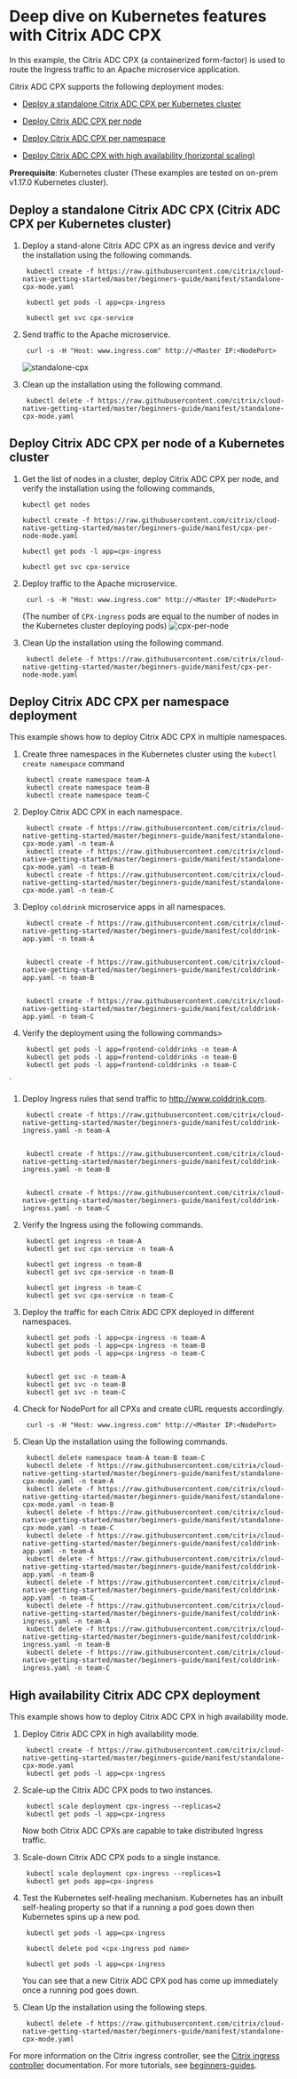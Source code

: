# Deep dive on Kubernetes features with Citrix ADC CPX

In this example, the Citrix ADC CPX (a containerized form-factor) is used to route the Ingress traffic to an Apache microservice application.

Citrix ADC CPX supports the following deployment modes:

- [Deploy a standalone Citrix ADC CPX per Kubernetes cluster](#Deploy-a-standalone-Citrix-ADC-CPX-Citrix-ADC-CPX-per-Kubernetes-cluster)
  
- [Deploy Citrix ADC CPX per node](#Deploy-Citrix-ADC-CPX-per-node-of-a-Kubernetes-cluster)

- [Deploy Citrix ADC CPX per namespace](#Deploy-Citrix-ADC-CPX-per-namespace-deployment)

- [Deploy Citrix ADC CPX with high availability (horizontal scaling)](#High-availability-Citrix-ADC-CPX-deployment)

**Prerequisite**:
Kubernetes cluster (These examples are tested on on-prem v1.17.0 Kubernetes cluster).

## Deploy a standalone Citrix ADC CPX (Citrix ADC CPX per Kubernetes cluster)

1. Deploy a stand-alone Citrix ADC CPX as an ingress device and verify the installation using the following commands.

        kubectl create -f https://raw.githubusercontent.com/citrix/cloud-native-getting-started/master/beginners-guide/manifest/standalone-cpx-mode.yaml

        kubectl get pods -l app=cpx-ingress

        kubectl get svc cpx-service

2. Send traffic to the Apache microservice.

        curl -s -H "Host: www.ingress.com" http://<Master IP:<NodePort>

        
    ![standalone-cpx](images/standalone-cpx.PNG)

3. Clean up the installation using the following command.

        kubectl delete -f https://raw.githubusercontent.com/citrix/cloud-native-getting-started/master/beginners-guide/manifest/standalone-cpx-mode.yaml

## Deploy Citrix ADC CPX per node of a Kubernetes cluster

1. Get the list of nodes in a cluster, deploy Citrix ADC CPX per node, and verify the installation using the following commands,

       kubectl get nodes

       kubectl create -f https://raw.githubusercontent.com/citrix/cloud-native-getting-started/master/beginners-guide/manifest/cpx-per-node-mode.yaml
    
       kubectl get pods -l app=cpx-ingress
    
       kubectl get svc cpx-service

2. Deploy traffic to the Apache microservice.

        curl -s -H "Host: www.ingress.com" http://<Master IP:<NodePort>

    (The number of `CPX-ingress` pods are equal to the number of nodes in the Kubernetes cluster deploying pods)
   ![cpx-per-node](images/cpx-per-node.PNG)

2. Clean Up the installation using the following command.

        kubectl delete -f https://raw.githubusercontent.com/citrix/cloud-native-getting-started/master/beginners-guide/manifest/cpx-per-node-mode.yaml

## Deploy Citrix ADC CPX per namespace deployment

This example shows how to deploy Citrix ADC CPX in multiple namespaces.

1. Create three namespaces in the Kubernetes cluster using the `kubectl create namespace` command

        kubectl create namespace team-A 
        kubectl create namespace team-B 
        kubectl create namespace team-C

2. Deploy Citrix ADC CPX in each namespace.

        kubectl create -f https://raw.githubusercontent.com/citrix/cloud-native-getting-started/master/beginners-guide/manifest/standalone-cpx-mode.yaml -n team-A
        kubectl create -f https://raw.githubusercontent.com/citrix/cloud-native-getting-started/master/beginners-guide/manifest/standalone-cpx-mode.yaml -n team-B
        kubectl create -f https://raw.githubusercontent.com/citrix/cloud-native-getting-started/master/beginners-guide/manifest/standalone-cpx-mode.yaml -n team-C

3. Deploy `colddrink` microservice apps in all namespaces.


        kubectl create -f https://raw.githubusercontent.com/citrix/cloud-native-getting-started/master/beginners-guide/manifest/colddrink-app.yaml -n team-A
        

        kubectl create -f https://raw.githubusercontent.com/citrix/cloud-native-getting-started/master/beginners-guide/manifest/colddrink-app.yaml -n team-B
        

        kubectl create -f https://raw.githubusercontent.com/citrix/cloud-native-getting-started/master/beginners-guide/manifest/colddrink-app.yaml -n team-C
        
1. Verify the deployment using the following commands>


        kubectl get pods -l app=frontend-colddrinks -n team-A
        kubectl get pods -l app=frontend-colddrinks -n team-B
        kubectl get pods -l app=frontend-colddrinks -n team-C
`
1. Deploy Ingress rules that send traffic to http://www.colddrink.com.

        kubectl create -f https://raw.githubusercontent.com/citrix/cloud-native-getting-started/master/beginners-guide/manifest/colddrink-ingress.yaml -n team-A


        kubectl create -f https://raw.githubusercontent.com/citrix/cloud-native-getting-started/master/beginners-guide/manifest/colddrink-ingress.yaml -n team-B
     

        kubectl create -f https://raw.githubusercontent.com/citrix/cloud-native-getting-started/master/beginners-guide/manifest/colddrink-ingress.yaml -n team-C

1. Verify the Ingress using the following commands.

        kubectl get ingress -n team-A
        kubectl get svc cpx-service -n team-A

        kubectl get ingress -n team-B
        kubectl get svc cpx-service -n team-B

        kubectl get ingress -n team-C
        kubectl get svc cpx-service -n team-C


2. Deploy the traffic for each Citrix ADC CPX deployed in different namespaces.


        kubectl get pods -l app=cpx-ingress -n team-A
        kubectl get pods -l app=cpx-ingress -n team-B
        kubectl get pods -l app=cpx-ingress -n team-C


        kubectl get svc -n team-A
        kubectl get svc -n team-B
        kubectl get svc -n team-C

3. Check for NodePort for all CPXs and create cURL requests accordingly.

        curl -s -H "Host: www.ingress.com" http://<Master IP:<NodePort>


6. Clean Up the installation using the following commands.

        kubectl delete namespace team-A team-B team-C
        kubectl delete -f https://raw.githubusercontent.com/citrix/cloud-native-getting-started/master/beginners-guide/manifest/standalone-cpx-mode.yaml -n team-A
        kubectl delete -f https://raw.githubusercontent.com/citrix/cloud-native-getting-started/master/beginners-guide/manifest/standalone-cpx-mode.yaml -n team-B
        kubectl delete -f https://raw.githubusercontent.com/citrix/cloud-native-getting-started/master/beginners-guide/manifest/standalone-cpx-mode.yaml -n team-C
        kubectl delete -f https://raw.githubusercontent.com/citrix/cloud-native-getting-started/master/beginners-guide/manifest/colddrink-app.yaml -n team-A
        kubectl delete -f https://raw.githubusercontent.com/citrix/cloud-native-getting-started/master/beginners-guide/manifest/colddrink-app.yaml -n team-B
        kubectl delete -f https://raw.githubusercontent.com/citrix/cloud-native-getting-started/master/beginners-guide/manifest/colddrink-app.yaml -n team-C
        kubectl delete -f https://raw.githubusercontent.com/citrix/cloud-native-getting-started/master/beginners-guide/manifest/colddrink-ingress.yaml -n team-A
        kubectl delete -f https://raw.githubusercontent.com/citrix/cloud-native-getting-started/master/beginners-guide/manifest/colddrink-ingress.yaml -n team-B
        kubectl delete -f https://raw.githubusercontent.com/citrix/cloud-native-getting-started/master/beginners-guide/manifest/colddrink-ingress.yaml -n team-C

## High availability Citrix ADC CPX deployment

This example shows how to deploy Citrix ADC CPX in high availability mode.

1. Deploy Citrix ADC CPX in high availability mode.

        kubectl create -f https://raw.githubusercontent.com/citrix/cloud-native-getting-started/master/beginners-guide/manifest/standalone-cpx-mode.yaml
        kubectl get pods -l app=cpx-ingress

2. Scale-up the Citrix ADC CPX pods to two instances.


        kubectl scale deployment cpx-ingress --replicas=2 
        kubectl get pods -l app=cpx-ingress

   Now both Citrix ADC CPXs are capable to take distributed Ingress traffic.

3. Scale-down Citrix ADC CPX pods to a single instance.

        kubectl scale deployment cpx-ingress --replicas=1
        kubectl get pods app=cpx-ingress

4. Test the Kubernetes self-healing mechanism. Kubernetes has an inbuilt self-healing property so that if a running a pod goes down then Kubernetes spins up a new pod.

        kubectl get pods -l app=cpx-ingress

        kubectl delete pod <cpx-ingress pod name>

        kubectl get pods -l app=cpx-ingress

   You can see that a new Citrix ADC CPX pod has come up immediately once a running pod goes down.

1. Clean Up the installation using the following steps. 


        kubectl delete -f https://raw.githubusercontent.com/citrix/cloud-native-getting-started/master/beginners-guide/manifest/standalone-cpx-mode.yaml

For more information on the Citrix ingress controller, see the [Citrix ingress controller](https://github.com/citrix/citrix-k8s-ingress-controller) documentation. For more tutorials, see [beginners-guides](https://github.com/citrix/cloud-native-getting-started/tree/master/beginners-guide).

